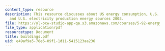 ```yaml
---
content_type: resource
description: This resource discusses about US energy consumption, U.S. buildings,
  and U.S. electricity production energy sources 2003.
file: https://ol-ocw-studio-app-qa.s3.amazonaws.com/courses/5-92-energy-environment-and-society-spring-2007/e49af9a578e609f11d115415123aa236_buildings.pdf
file_type: application/pdf
resourcetype: Document
title: buildings.pdf
uid: e49af9a5-78e6-09f1-1d11-5415123aa236
---
```

